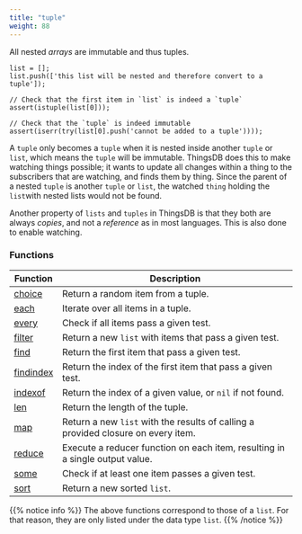 ```yaml
---
title: "tuple"
weight: 88
---
```


All nested *arrays* are immutable and thus tuples.

```thingsdb,should_pass
list = [];
list.push(['this list will be nested and therefore convert to a tuple']);

// Check that the first item in `list` is indeed a `tuple`
assert(istuple(list[0]));

// Check that the `tuple` is indeed immutable
assert(iserr(try(list[0].push('cannot be added to a tuple'))));
```

A `tuple` only becomes a `tuple` when it is nested inside another `tuple` or `list`, which means the `tuple` will be immutable.
ThingsDB does this to make watching things possible; it wants to update all changes within a thing to the subscribers that are watching, and finds them by thing. Since the parent of a nested `tuple` is another `tuple` or `list`, the watched `thing` holding the `list`with nested lists would not be found.

Another property of `lists` and `tuples` in ThingsDB is that they both are always *copies*, and not a *reference* as in most languages. This is also done to enable watching.

### Functions

Function | Description
------ | -----------
[choice](../list/choice) | Return a random item from a tuple. 
[each](../list/each) | Iterate over all items in a tuple.
[every](../list/every) | Check if all items pass a given test. 
[filter](../list/filter) | Return a new `list` with items that pass a given test. 
[find](../list/find) | Return the first item that pass a given test. 
[findindex](../list/findindex) | Return the index of the first item that pass a given test. 
[indexof](../list/indexof) | Return the index of a given value, or `nil` if not found. 
[len](../list/len) | Return the length of the tuple. 
[map](../list/map) | Return a new `list` with the results of calling a provided closure on every item. 
[reduce](../list/reduce) | Execute a reducer function on each item, resulting in a single output value. 
[some](../list/some) | Check if at least one item passes a given test. 
[sort](../list/sort) | Return a new sorted `list`. 

{{% notice info %}}
The above functions correspond to those of a `list`. For that reason, they are only listed under the data type `list`.
{{% /notice %}}
